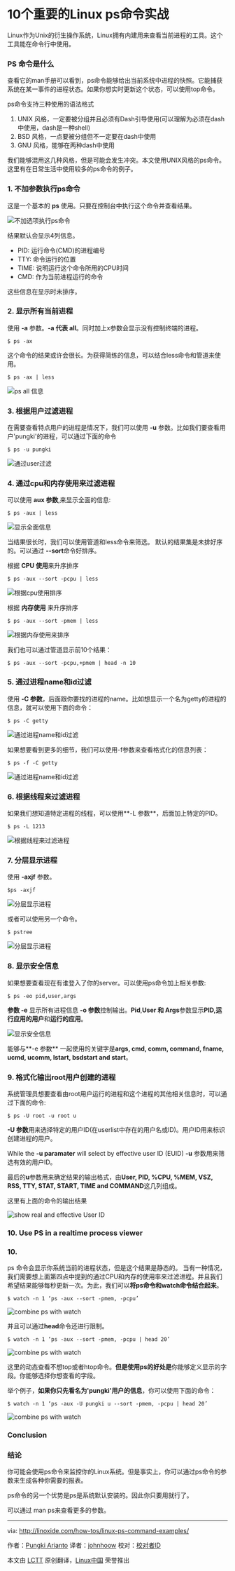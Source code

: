 10个重要的Linux ps命令实战
================================================================================
Linux作为Unix的衍生操作系统，Linux拥有内建用来查看当前进程的工具。这个工具能在命令行中使用。

### PS 命令是什么 ###

查看它的man手册可以看到，ps命令能够给出当前系统中进程的快照。它能捕获系统在某一事件的进程状态。如果你想实时更新这个状态，可以使用top命令。

ps命令支持三种使用的语法格式

1. UNIX 风格，一定要被分组并且必须有Dash引导使用(可以理解为必须在dash中使用，dash是一种shell)
2. BSD 风格，一点要被分组但不一定要在dash中使用
3. GNU 风格，能够在两种dash中使用

我们能够混用这几种风格，但是可能会发生冲突。本文使用UNIX风格的ps命令。这里有在日常生活中使用较多的ps命令的例子。

### 1. 不加参数执行ps命令 ###

这是一个基本的 **ps** 使用。只要在控制台中执行这个命令并查看结果。

![不加选项执行ps命令](http://blog.linoxide.com/wp-content/uploads/2014/10/ps_no_options.png)

结果默认会显示4列信息。

- PID: 运行命令(CMD)的进程编号
- TTY: 命令运行的位置
- TIME: 说明运行这个命令所用的CPU时间
- CMD: 作为当前进程运行的命令

这些信息在显示时未排序。

### 2. 显示所有当前进程 ###

使用 **-a** 参数。**-a 代表 all**。同时加上x参数会显示没有控制终端的进程。

    $ ps -ax

这个命令的结果或许会很长。为获得简练的信息，可以结合less命令和管道来使用。

    $ ps -ax | less

![ps all 信息](http://blog.linoxide.com/wp-content/uploads/2014/10/ps_ax.png)

### 3. 根据用户过滤进程 ###

在需要查看特点用户的进程是情况下，我们可以使用 **-u** 参数。比如我们要查看用户'pungki'的进程，可以通过下面的命令

    $ ps -u pungki

![通过user过滤](http://blog.linoxide.com/wp-content/uploads/2014/10/ps__u.png)

### 4. 通过cpu和内存使用来过滤进程 ###

可以使用 **aux 参数**,来显示全面的信息:

    $ ps -aux | less

![显示全面信息](http://blog.linoxide.com/wp-content/uploads/2014/10/ps_aux.png)

当结果很长时，我们可以使用管道和less命令来筛选。
默认的结果集是未排好序的。可以通过 **--sort**命令好排序。

根据 **CPU 使用**来升序排序

    $ ps -aux --sort -pcpu | less

![根据cpu使用排序](http://blog.linoxide.com/wp-content/uploads/2014/10/ps_aux_sort_cpu.png)

根据 **内存使用** 来升序排序

    $ ps -aux --sort -pmem | less

![根据内存使用来排序](http://blog.linoxide.com/wp-content/uploads/2014/10/ps_aux_sort_mem.png)

我们也可以通过管道显示前10个结果：

    $ ps -aux --sort -pcpu,+pmem | head -n 10

### 5. 通过进程name和id过滤 ###

使用 **-C 参数**，后面跟你要找的进程的name。比如想显示一个名为getty的进程的信息，就可以使用下面的命令：

    $ ps -C getty

![通过进程name和id过滤](http://blog.linoxide.com/wp-content/uploads/2014/10/ps_C.png)

如果想要看到更多的细节，我们可以使用-f参数来查看格式化的信息列表：

    $ ps -f -C getty

![通过进程name和id过滤](http://blog.linoxide.com/wp-content/uploads/2014/10/ps_C_f.png)

### 6. 根据线程来过滤进程 ###

如果我们想知道特定进程的线程，可以使用**-L 参数**，后面加上特定的PID。

    $ ps -L 1213

![根据线程来过滤进程](http://blog.linoxide.com/wp-content/uploads/2014/10/ps_L.png)

### 7. 分层显示进程 ###

使用 **-axjf** 参数。

    $ps -axjf

![分层显示进程](http://blog.linoxide.com/wp-content/uploads/2014/10/ps_axjf.png)

或者可以使用另一个命令。

    $ pstree

![分层显示进程](http://blog.linoxide.com/wp-content/uploads/2014/10/pstree.png)

### 8. 显示安全信息 ###

如果想要查看现在有谁登入了你的server。可以使用ps命令加上相关参数:

    $ ps -eo pid,user,args

**参数 -e** 显示所有进程信息 **-o 参数**控制输出。**Pid**,**User 和 Args**参数显示**PID,运行应用的用户**和**运行的应用**。

![显示安全信息](http://blog.linoxide.com/wp-content/uploads/2014/10/ps_security_1.png)

能够与**-e 参数** 一起使用的关键字是**args, cmd, comm, command, fname, ucmd, ucomm, lstart, bsdstart and start**。

### 9. 格式化输出root用户创建的进程

系统管理员想要查看由root用户运行的进程和这个进程的其他相关信息时，可以通过下面的命令:

    $ ps -U root -u root u

**-U 参数**用来选择特定的用户ID(在userlist中存在的用户名或ID)。用户ID用来标识创建进程的用户。

While the **-u paramater** will select by effective user ID (EUID)
**-u** 参数用来筛选有效的用户ID。


最后的**u**参数用来确定结果的输出格式，由**User, PID, %CPU, %MEM, VSZ, RSS, TTY, STAT, START, TIME and COMMAND**这几列组成。

这里有上面的命令的输出结果

![show real and effective User ID](http://blog.linoxide.com/wp-content/uploads/2014/10/ps_root_real_effective_ID.png)

### 10. Use PS in a realtime process viewer ###
### 10. 

ps 命令会显示你系统当前的进程状态，但是这个结果是静态的。
当有一种情况，我们需要想上面第四点中提到的通过CPU和内存的使用率来过滤进程。并且我们希望结果能够每秒更新一次。为此，我们可以**将ps命令和watch命令结合起来**。

    $ watch -n 1 ‘ps -aux --sort -pmem, -pcpu’

![combine ps with watch](http://blog.linoxide.com/wp-content/uploads/2014/10/ps_watch_1.png)

并且可以通过**head**命令还进行限制。

    $ watch -n 1 ‘ps -aux --sort -pmem, -pcpu | head 20’

![combine ps with watch](http://blog.linoxide.com/wp-content/uploads/2014/10/ps_watch_2.png)

这里的动态查看不想top或者htop命令。**但是使用ps的好处是**你能够定义显示的字段。你能够选择你想查看的字段。

举个例子，**如果你只先看名为'pungki'用户的信息**，你可以使用下面的命令：

    $ watch -n 1 ‘ps -aux -U pungki u --sort -pmem, -pcpu | head 20’

![combine ps with watch](http://blog.linoxide.com/wp-content/uploads/2014/10/ps_watch_3.png)

### Conclusion ###
### 结论 ###

你可能会使用ps命令来监控你的Linux系统。但是事实上，你可以通过ps命令的参数来生成各种你需要的报表。

ps命令的另一个优势是ps是系统默认安装的。因此你只要用就行了。

可以通过 man ps来查看更多的参数。

--------------------------------------------------------------------------------

via: http://linoxide.com/how-tos/linux-ps-command-examples/

作者：[Pungki Arianto][a]
译者：[johnhoow](https://github.com/johnhoow)
校对：[校对者ID](https://github.com/校对者ID)

本文由 [LCTT](https://github.com/LCTT/TranslateProject) 原创翻译，[Linux中国](http://linux.cn/) 荣誉推出

[a]:http://linoxide.com/author/pungki/
